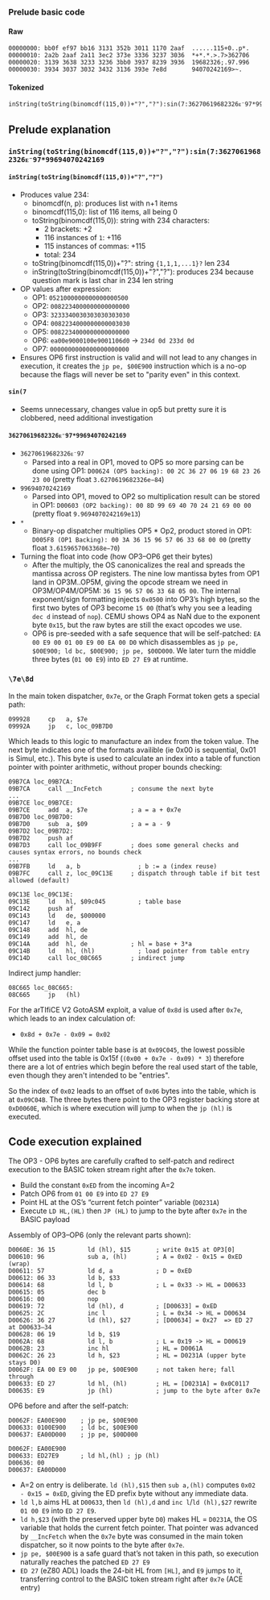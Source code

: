### Prelude basic code

#### Raw

```
00000000: bb0f ef97 bb16 3131 352b 3011 1170 2aaf  ......115+0..p*.
00000010: 2a2b 2aaf 2a11 3ec2 373e 3336 3237 3036  *+*.*.>.7>362706
00000020: 3139 3638 3233 3236 3bb0 3937 8239 3936  19682326;.97.996
00000030: 3934 3037 3032 3432 3136 393e 7e8d       94070242169>~.
```

#### Tokenized

```
inString(toString(binomcdf(115,0))+"?","?"):sin(7:36270619682326ᴇ⁻97*99694070242169:\7e\8d
```

## Prelude explanation

### `inString(toString(binomcdf(115,0))+"?","?"):sin(7:36270619682326ᴇ⁻97*99694070242169`

#### `inString(toString(binomcdf(115,0))+"?","?")`
- Produces value 234:
  - binomcdf(n, p): produces list with n+1 items
  - binomcdf(115,0): list of 116 items, all being 0
  - toString(binomcdf(115,0)): string with 234 characters:
    - 2 brackets: +2
    - 116 instances of `1`: +116
    - 115 instances of commas: +115
    - total: 234
  - toString(binomcdf(115,0))+"?": string `{1,1,1,...1}?` len 234
  - inString(toString(binomcdf(115,0))+"?","?"): produces 234 because question mark is last char in 234 len string
- OP values after expression:
  - OP1: `0521000000000000000500`
  - OP2: `0082234000000000000000`
  - OP3: `3233340030303030303030`
  - OP4: `0082234000000000003030`
  - OP5: `0082234000000000000000`
  - OP6: `ea00e9000100e9001106d0` -> `234d 0d 233d 0d`
  - OP7: `0000000000000000000000`
- Ensures OP6 first instruction is valid and will not lead to any changes in execution, it creates the `jp pe, $00E900` instruction which is a no-op because the flags will never be set to "parity even" in this context.

#### `sin(7`
- Seems unnecessary, changes value in op5 but pretty sure it is clobbered, need additional investigation

#### `36270619682326ᴇ⁻97*99694070242169`
- `36270619682326ᴇ⁻97`
  - Parsed into a real in OP1, moved to OP5 so more parsing can be done using OP1: `D00624 (OP5 backing): 00 2C 36 27 06 19 68 23 26 23 00` (pretty float `3.6270619682326e−84`)
- `99694070242169`
  - Parsed into OP1, moved to OP2 so multiplication result can be stored in OP1: `D00603 (OP2 backing): 00 8D 99 69 40 70 24 21 69 00 00` (pretty float `9.9694070242169e13`)
- `*`
  - Binary-op dispatcher multiplies OP5 * Op2, product stored in OP1: `D005F8 (OP1 Backing): 00 3A 36 15 96 57 06 33 68 00 00` (pretty float `3.6159657063368e−70`)
- Turning the float into code (how OP3–OP6 get their bytes)
  - After the multiply, the OS canonicalizes the real and spreads the mantissa across OP registers. The nine low mantissa bytes from OP1 land in OP3M..OP5M, giving the opcode stream we need in OP3M/OP4M/OP5M: `36 15 96 57 06 33 68 05 00`. The internal exponent/sign formatting injects `0x0500` into OP3’s high bytes, so the first two bytes of OP3 become `15 00` (that’s why you see a leading `dec d` instead of `nop`). CEMU shows OP4 as NaN due to the exponent byte `0x15`, but the raw bytes are still the exact opcodes we use.
  - OP6 is pre-seeded with a safe sequence that will be self-patched: `EA 00 E9 00 01 00 E9 00 EA 00 D0` which disassembles as `jp pe, $00E900; ld bc, $00E900; jp pe, $00D000`. We later turn the middle three bytes (`01 00 E9`) into `ED 27 E9` at runtime.

### `\7e\8d`

In the main token dispatcher, `0x7e`, or the Graph Format token gets a special path:

```
099928     cp	a, $7e
09992A     jp	c, loc_09B7D0
```

Which leads to this logic to manufacture an index from the token value. The next byte indicates one of the formats availible (ie 0x00 is sequential, 0x01 is Simul, etc.). This byte is used to calculate an index into a table of function pointer with pointer arithmetic, without proper bounds checking:

```
09B7CA loc_09B7CA:
09B7CA     call	__IncFetch        ; consume the next byte
...
09B7CE loc_09B7CE:
09B7CE     add	a, $7e            ; a = a + 0x7e
09B7D0 loc_09B7D0:
09B7D0     sub	a, $09            ; a = a - 9
09B7D2 loc_09B7D2:
09B7D2     push	af
09B7D3     call	loc_09B9FF        ; does some general checks and causes syntax errors, no bounds check
...
09B7FB     ld	a, b                ; b := a (index reuse)
09B7FC     call	z, loc_09C13E     ; dispatch through table if bit test allowed (default)
```

```
09C13E loc_09C13E:
09C13E     ld	hl, $09c045         ; table base
09C142     push	af
09C143     ld	de, $000000
09C147     ld	e, a
09C148     add	hl, de
09C149     add	hl, de
09C14A     add	hl, de            ; hl = base + 3*a
09C14B     ld	hl, (hl)            ; load pointer from table entry
09C14D     call	loc_08C665        ; indirect jump
```

Indirect jump handler:

```
08C665 loc_08C665:
08C665     jp	(hl)
```

For the arTIfiCE V2 GotoASM exploit, a value of `0x8d` is used after `0x7e`, which leads to an index calculation of:
- `0x8d + 0x7e - 0x09 = 0x02`

While the function pointer table base is at `0x09C045`, the lowest possible offset used into the table is 0x15f (`(0x00 + 0x7e - 0x09) * 3`) therefore there are a lot of entries which begin before the real used start of the table, even though they aren't intended to be "entries".

So the index of `0x02` leads to an offset of `0x06` bytes into the table, which is at `0x09C04B`. The three bytes there point to the OP3 register backing store at `0xD0060E`, which is where execution will jump to when the `jp (hl)` is executed.

## Code execution explained

The OP3 - OP6 bytes are carefully crafted to self-patch and redirect execution to the BASIC token stream right after the `0x7e` token.
- Build the constant `0xED` from the incoming A=2
- Patch OP6 from `01 00 E9` into `ED 27 E9`
- Point HL at the OS’s “current fetch pointer” variable (`D0231A`)
- Execute `LD HL,(HL)` then `JP (HL)` to jump to the byte after `0x7e` in the BASIC payload

Assembly of OP3–OP6 (only the relevant parts shown):
```
D0060E: 36 15         ld (hl), $15       ; write 0x15 at OP3[0]
D00610: 96            sub a, (hl)        ; A = 0x02 - 0x15 = 0xED (wrap)
D00611: 57            ld d, a            ; D = 0xED
D00612: 06 33         ld b, $33
D00614: 68            ld l, b            ; L = 0x33 -> HL = D00633
D00615: 05            dec b
D00616: 00            nop
D00619: 72            ld (hl), d         ; [D00633] = 0xED
D00625: 2C            inc l              ; L = 0x34 -> HL = D00634
D00626: 36 27         ld (hl), $27       ; [D00634] = 0x27  => ED 27 at D00633–34
D00628: 06 19         ld b, $19
D0062A: 68            ld l, b            ; L = 0x19 -> HL = D00619
D0062B: 23            inc hl             ; HL = D0061A
D0062C: 26 23         ld h, $23          ; HL = D0231A (upper byte stays D0)
D0062F: EA 00 E9 00   jp pe, $00E900     ; not taken here; fall through
D00633: ED 27         ld hl, (hl)        ; HL = [D0231A] = 0x0C0117
D00635: E9            jp (hl)            ; jump to the byte after 0x7e
```

OP6 before and after the self-patch:

```
D0062F: EA00E900    ; jp pe, $00E900
D00633: 0100E900    ; ld bc, $00E900
D00637: EA00D000    ; jp pe, $00D000
```

```
D0062F: EA00E900
D00633: ED27E9      ; ld hl,(hl) ; jp (hl)
D00636: 00
D00637: EA00D000
```

- A=2 on entry is deliberate. `ld (hl),$15` then `sub a,(hl)` computes `0x02 - 0x15 = 0xED`, giving the ED prefix byte without any immediate data.
- `ld l,b` aims HL at `D00633`, then `ld (hl),d` and `inc l`/`ld (hl),$27` rewrite `01 00 E9` into `ED 27 E9`.
- `ld h,$23` (with the preserved upper byte `D0`) makes HL = `D0231A`, the OS variable that holds the current fetch pointer. That pointer was advanced by `__IncFetch` when the `0x7e` byte was consumed in the main token dispatcher, so it now points to the byte after `0x7e`.
- `jp pe, $00E900` is a safe guard that’s not taken in this path, so execution naturally reaches the patched `ED 27 E9`
- `ED 27` (eZ80 ADL) loads the 24-bit HL from `[HL]`, and `E9` jumps to it, transferring control to the BASIC token stream right after `0x7e` (ACE entry)
